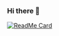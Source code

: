 ### Hi there 👋
[![ReadMe Card](https://github-readme-stats.vercel.app/api?username=stackneverflow&show_icons=true&title_color=fff&icon_color=79ff97&text_color=9f9f9f&bg_color=151515)](https://octoprofile.now.sh/user?id=StackNeverFlow)
